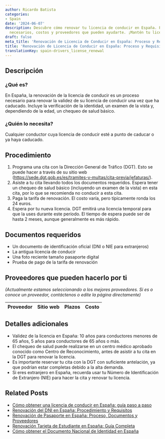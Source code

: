 ```yaml
---
author: Ricardo Batista
categories:
- Spain
date: '2024-06-07'
description: Descubre cómo renovar tu licencia de conducir en España. Proceso, documentos
  necesarios, costos y proveedores que pueden ayudarte. ¡Mantén tu licencia al día!
draft: false
meta_title: 'Renovación de Licencia de Conducir en España: Proceso y Requisitos'
title: 'Renovación de Licencia de Conducir en España: Proceso y Requisitos'
translationKey: spain-drivers_license_renewal
---
```



## Descripción

### ¿Qué es?
En España, la renovación de la licencia de conducir es un proceso necesario para renovar la validez de su licencia de conducir una vez que ha caducado. Incluye la verificación de la identidad, un examen de la vista y, dependiendo de la edad, un chequeo de salud básico.

### ¿Quién lo necesita?
Cualquier conductor cuya licencia de conducir esté a punto de caducar o ya haya caducado.

## Procedimiento
1. Programa una cita con la Dirección General de Tráfico (DGT). Esto se puede hacer a través de su sitio web (https://sede.dgt.gob.es/es/tramites-y-multas/cita-previa/jefaturas/).
2. Asiste a tu cita llevando todos los documentos requeridos. Espera tener un chequeo de salud básico (incluyendo un examen de la vista) en esta cita, por lo que se recomienda no conducir a esta cita.
3. Paga la tarifa de renovación. El costo varía, pero típicamente ronda los 24 euros.
4. Espera por tu nueva licencia. DGT emitirá una licencia temporal para que la uses durante este período. El tiempo de espera puede ser de hasta 2 meses, aunque generalmente es más rápido.

## Documentos requeridos
- Un documento de identificación oficial (DNI o NIE para extranjeros)
- La antigua licencia de conducir
- Una foto reciente tamaño pasaporte digital
- Prueba de pago de la tarifa de renovación

## Proveedores que pueden hacerlo por ti

_(Actualmente estamos seleccionando a los mejores proveedores. Si es o conoce un proveedor, contáctenos o edite la página directamente)_

| Proveedor | Sitio web | Plazos | Costo |
| --------------- | --------------- | :-------------: | :-------------: |

## Detalles adicionales
- Validez de la licencia en España: 10 años para conductores menores de 65 años, 5 años para conductores de 65 años o más.
- El chequeo de salud puede realizarse en un centro médico aprobado conocido como Centro de Reconocimiento, antes de asistir a tu cita en la DGT para renovar la licencia.
- Es importante reservar tu cita con la DGT con suficiente antelación, ya que podrían estar completas debido a la alta demanda.
- Si eres extranjero en España, recuerda usar tu Número de Identificación de Extranjero (NIE) para hacer la cita y renovar tu licencia.

## Related Posts

- [Cómo obtener una licencia de conducir en España: guía paso a paso](https://tramitit.com/spanish/guides/spain/solicitud_del_permiso_de_conducir/)
- [Renovación del DNI en España: Procedimiento y Requisitos](https://tramitit.com/spanish/guides/spain/renovacion_del_dni/)
- [Renovación de Pasaporte en España: Proceso, Documentos y Proveedores](https://tramitit.com/spanish/guides/spain/renovacion_de_pasaporte/)
- [Renovación Tarjeta de Estudiante en España: Guía Completa](https://tramitit.com/spanish/guides/spain/renovacion_de_la_tarjeta_de_estudiante/)
- [Cómo obtener el Documento Nacional de Identidad en España](https://tramitit.com/spanish/guides/spain/solicitud_del_dni/)